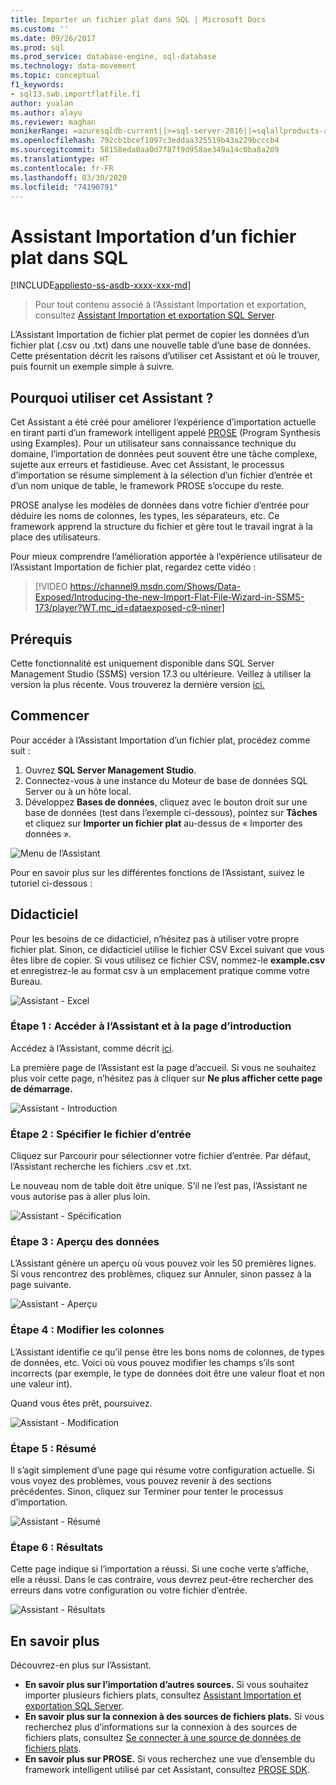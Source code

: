 ```yaml
---
title: Importer un fichier plat dans SQL | Microsoft Docs
ms.custom: ''
ms.date: 09/26/2017
ms.prod: sql
ms.prod_service: database-engine, sql-database
ms.technology: data-movement
ms.topic: conceptual
f1_keywords:
- sql13.swb.importflatfile.f1
author: yualan
ms.author: alayu
ms.reviewer: maghan
monikerRange: =azuresqldb-current||>=sql-server-2016||=sqlallproducts-allversions||>=sql-server-linux-2017||=azuresqldb-mi-current
ms.openlocfilehash: 792cb1bcef1097c3eddaa325519b43a229bcccb4
ms.sourcegitcommit: 58158eda0aa0d7f87f9d958ae349a14c0ba8a209
ms.translationtype: HT
ms.contentlocale: fr-FR
ms.lasthandoff: 03/30/2020
ms.locfileid: "74190791"
---
```

# <a name="import-flat-file-to-sql-wizard"></a>Assistant Importation d’un fichier plat dans SQL
[!INCLUDE[appliesto-ss-asdb-xxxx-xxx-md](../../includes/appliesto-ss-asdb-xxxx-xxx-md.md)]
> Pour tout contenu associé à l’Assistant Importation et exportation, consultez [Assistant Importation et exportation SQL Server](https://docs.microsoft.com/sql/integration-services/import-export-data/import-and-export-data-with-the-sql-server-import-and-export-wizard).

L’Assistant Importation de fichier plat permet de copier les données d’un fichier plat (.csv ou .txt) dans une nouvelle table d’une base de données. Cette présentation décrit les raisons d’utiliser cet Assistant et où le trouver, puis fournit un exemple simple à suivre.

## <a name="why-would-i-use-this-wizard"></a>Pourquoi utiliser cet Assistant ?
Cet Assistant a été créé pour améliorer l’expérience d’importation actuelle en tirant parti d’un framework intelligent appelé [PROSE](https://microsoft.github.io/prose/) (Program Synthesis using Examples). Pour un utilisateur sans connaissance technique du domaine, l’importation de données peut souvent être une tâche complexe, sujette aux erreurs et fastidieuse. Avec cet Assistant, le processus d’importation se résume simplement à la sélection d’un fichier d’entrée et d’un nom unique de table, le framework PROSE s’occupe du reste.

PROSE analyse les modèles de données dans votre fichier d’entrée pour déduire les noms de colonnes, les types, les séparateurs, etc. Ce framework apprend la structure du fichier et gère tout le travail ingrat à la place des utilisateurs.

Pour mieux comprendre l’amélioration apportée à l’expérience utilisateur de l’Assistant Importation de fichier plat, regardez cette vidéo :

> [!VIDEO https://channel9.msdn.com/Shows/Data-Exposed/Introducing-the-new-Import-Flat-File-Wizard-in-SSMS-173/player?WT.mc_id=dataexposed-c9-niner]

## <a name="prerequisites"></a>Prérequis
Cette fonctionnalité est uniquement disponible dans SQL Server Management Studio (SSMS) version 17.3 ou ultérieure. Veillez à utiliser la version la plus récente. Vous trouverez la dernière version [ici.](https://docs.microsoft.com/sql/ssms/download-sql-server-management-studio-ssms)
 
## <a name="getting-started"></a><a id="started"></a>Commencer
Pour accéder à l’Assistant Importation d’un fichier plat, procédez comme suit :

1. Ouvrez **SQL Server Management Studio**.
2. Connectez-vous à une instance du Moteur de base de données SQL Server ou à un hôte local.
3. Développez **Bases de données**, cliquez avec le bouton droit sur une base de données (test dans l’exemple ci-dessous), pointez sur **Tâches** et cliquez sur **Importer un fichier plat** au-dessus de « Importer des données ».

![Menu de l’Assistant](media/import-flat-file-wizard/importffmenu.png)

Pour en savoir plus sur les différentes fonctions de l’Assistant, suivez le tutoriel ci-dessous :

## <a name="tutorial"></a>Didacticiel
Pour les besoins de ce didacticiel, n’hésitez pas à utiliser votre propre fichier plat. Sinon, ce didacticiel utilise le fichier CSV Excel suivant que vous êtes libre de copier. Si vous utilisez ce fichier CSV, nommez-le **example.csv** et enregistrez-le au format csv à un emplacement pratique comme votre Bureau.

![Assistant - Excel](media/import-flat-file-wizard/importffexample.png)

### <a name="step-1-access-wizard-and-intro-page"></a>Étape 1 : Accéder à l’Assistant et à la page d’introduction
Accédez à l’Assistant, comme décrit [ici](#started).

La première page de l’Assistant est la page d’accueil. Si vous ne souhaitez plus voir cette page, n’hésitez pas à cliquer sur **Ne plus afficher cette page de démarrage.**

![Assistant - Introduction](media/import-flat-file-wizard/importffintro.png)

### <a name="step-2-specify-input-file"></a>Étape 2 : Spécifier le fichier d’entrée
Cliquez sur Parcourir pour sélectionner votre fichier d’entrée. Par défaut, l’Assistant recherche les fichiers .csv et .txt. 

Le nouveau nom de table doit être unique. S’il ne l’est pas, l’Assistant ne vous autorise pas à aller plus loin.

![Assistant - Spécification](media/import-flat-file-wizard/importffspecify.png)

### <a name="step-3-preview-data"></a>Étape 3 : Aperçu des données
L’Assistant génère un aperçu où vous pouvez voir les 50 premières lignes. Si vous rencontrez des problèmes, cliquez sur Annuler, sinon passez à la page suivante.

![Assistant - Aperçu](media/import-flat-file-wizard/importffpreview.png)

### <a name="step-4-modify-columns"></a>Étape 4 : Modifier les colonnes
L’Assistant identifie ce qu’il pense être les bons noms de colonnes, de types de données, etc. Voici où vous pouvez modifier les champs s’ils sont incorrects (par exemple, le type de données doit être une valeur float et non une valeur int).

Quand vous êtes prêt, poursuivez.

![Assistant - Modification](media/import-flat-file-wizard/importffmodify.png)

### <a name="step-5-summary"></a>Étape 5 : Résumé
Il s’agit simplement d’une page qui résume votre configuration actuelle. Si vous voyez des problèmes, vous pouvez revenir à des sections précédentes. Sinon, cliquez sur Terminer pour tenter le processus d’importation.

![Assistant - Résumé](media/import-flat-file-wizard/importffsummary.png)

### <a name="step-6-results"></a>Étape 6 : Résultats
Cette page indique si l’importation a réussi. Si une coche verte s’affiche, elle a réussi. Dans le cas contraire, vous devrez peut-être rechercher des erreurs dans votre configuration ou votre fichier d’entrée.

![Assistant - Résultats](media/import-flat-file-wizard/importffresults.png)

## <a name="learn-more"></a>En savoir plus

Découvrez-en plus sur l’Assistant.
 
- **En savoir plus sur l’importation d’autres sources.** Si vous souhaitez importer plusieurs fichiers plats, consultez [Assistant Importation et exportation SQL Server](https://docs.microsoft.com/sql/integration-services/import-export-data/import-and-export-data-with-the-sql-server-import-and-export-wizard).
- **En savoir plus sur la connexion à des sources de fichiers plats.** Si vous recherchez plus d’informations sur la connexion à des sources de fichiers plats, consultez [Se connecter à une source de données de fichiers plats](https://docs.microsoft.com/sql/integration-services/import-export-data/connect-to-a-flat-file-data-source-sql-server-import-and-export-wizard).
- **En savoir plus sur PROSE.** Si vous recherchez une vue d’ensemble du framework intelligent utilisé par cet Assistant, consultez [PROSE SDK](https://microsoft.github.io/prose/).

